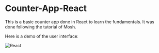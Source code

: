 # Counter-App-React

This is a basic counter app done in React to learn the fundamentals. It was done following the tutorial of Mosh.

Here is a demo of the user interface: 

![React](https://user-images.githubusercontent.com/113156316/213939392-7a94479b-b738-48ec-9cde-ba82b9ea83fe.png)
